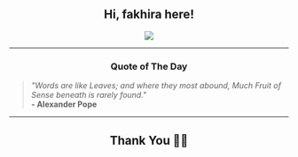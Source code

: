 <h2 align="center"> Hi, fakhira here!</h2>

<p align="center">
<a href="https://github.com/fakhiralkda" alt="github streak"><img src="https://dvst-streak.herokuapp.com/?user=fakhiralkda&theme=tokyonight&fire=DD472C"></a>
</p>

<hr>
<h3 align="center">Quote of The Day</h3>
<p align="center">
<blockquote>
<i>"Words are like Leaves; and where they most abound, Much Fruit of Sense beneath is rarely found."</i>
<br>
<b>- Alexander Pope</b>
</blockquote>
</p>


<hr>
<h2 align="center">Thank You 🙏🏼</h2>
